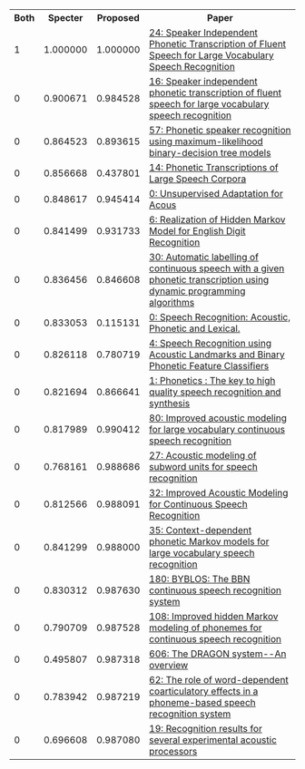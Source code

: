 <html><table><tr>
<th>Both</th>
<th>Specter</th>
<th>Proposed</th>
<th>Paper</th>
</tr>
<tr>
<td>1</td>
<td>1.000000</td>
<td>1.000000</td>
<td><a href="https://www.semanticscholar.org/paper/91d036699b1caab981f77dded6b408d1fbfc18c7">24: Speaker Independent Phonetic Transcription of Fluent Speech for Large Vocabulary Speech Recognition</a></td>
</tr>
<tr>
<td>0</td>
<td>0.900671</td>
<td>0.984528</td>
<td><a href="https://www.semanticscholar.org/paper/1048cdda77c3175845f33938dbfe00605c207eac">16: Speaker independent phonetic transcription of fluent speech for large vocabulary speech recognition</a></td>
</tr>
<tr>
<td>0</td>
<td>0.864523</td>
<td>0.893615</td>
<td><a href="https://www.semanticscholar.org/paper/05d4a2711e0540907b7f1830c4f71812ed5095ef">57: Phonetic speaker recognition using maximum-likelihood binary-decision tree models</a></td>
</tr>
<tr>
<td>0</td>
<td>0.856668</td>
<td>0.437801</td>
<td><a href="https://www.semanticscholar.org/paper/0f9242a98eb61cff33e0262e06f2502bfcc604a9">14: Phonetic Transcriptions of Large Speech Corpora</a></td>
</tr>
<tr>
<td>0</td>
<td>0.848617</td>
<td>0.945414</td>
<td><a href="https://www.semanticscholar.org/paper/18c7c471c58e0b27e80be81dbe07761b5451f019">0: Unsupervised Adaptation for Acous</a></td>
</tr>
<tr>
<td>0</td>
<td>0.841499</td>
<td>0.931733</td>
<td><a href="https://www.semanticscholar.org/paper/38cf2583eafa6103e9bd88bb6e6b89bce312412d">6: Realization of Hidden Markov Model for English Digit Recognition</a></td>
</tr>
<tr>
<td>0</td>
<td>0.836456</td>
<td>0.846608</td>
<td><a href="https://www.semanticscholar.org/paper/c8520858acd88b8b3124779a726f1748bbdc7654">30: Automatic labelling of continuous speech with a given phonetic transcription using dynamic programming algorithms</a></td>
</tr>
<tr>
<td>0</td>
<td>0.833053</td>
<td>0.115131</td>
<td><a href="https://www.semanticscholar.org/paper/7bec1fb1a95421da669bb26e880822eeba046a6e">0: Speech Recognition: Acoustic, Phonetic and Lexical.</a></td>
</tr>
<tr>
<td>0</td>
<td>0.826118</td>
<td>0.780719</td>
<td><a href="https://www.semanticscholar.org/paper/d7c49e6beb797ac50f8557cf95f7121a88c609ba">4: Speech Recognition using Acoustic Landmarks and Binary Phonetic Feature Classifiers</a></td>
</tr>
<tr>
<td>0</td>
<td>0.821694</td>
<td>0.866641</td>
<td><a href="https://www.semanticscholar.org/paper/961034a5f299fd9d572339eee842f8d87be8b4f6">1: Phonetics : The key to high quality speech recognition and synthesis</a></td>
</tr>
<tr>
<td>0</td>
<td>0.817989</td>
<td>0.990412</td>
<td><a href="https://www.semanticscholar.org/paper/93acab1ba14d7174b804d104c265d9aef266dab6">80: Improved acoustic modeling for large vocabulary continuous speech recognition</a></td>
</tr>
<tr>
<td>0</td>
<td>0.768161</td>
<td>0.988686</td>
<td><a href="https://www.semanticscholar.org/paper/1248116b215b967382e3b4fcfa4624e112de5edb">27: Acoustic modeling of subword units for speech recognition</a></td>
</tr>
<tr>
<td>0</td>
<td>0.812566</td>
<td>0.988091</td>
<td><a href="https://www.semanticscholar.org/paper/91b2644567ba5269ea69410f5291b2041364d11e">32: Improved Acoustic Modeling for Continuous Speech Recognition</a></td>
</tr>
<tr>
<td>0</td>
<td>0.841299</td>
<td>0.988000</td>
<td><a href="https://www.semanticscholar.org/paper/1be23f406a1ee7b6a45b7f98be17e7f562bdd48b">35: Context-dependent phonetic Markov models for large vocabulary speech recognition</a></td>
</tr>
<tr>
<td>0</td>
<td>0.830312</td>
<td>0.987630</td>
<td><a href="https://www.semanticscholar.org/paper/b8fe93d3e5205a450fdd8a9fb94cea0ab73b067f">180: BYBLOS: The BBN continuous speech recognition system</a></td>
</tr>
<tr>
<td>0</td>
<td>0.790709</td>
<td>0.987528</td>
<td><a href="https://www.semanticscholar.org/paper/d2dfb0028fbbb19ae86d751cc7bc4e9c749206a7">108: Improved hidden Markov modeling of phonemes for continuous speech recognition</a></td>
</tr>
<tr>
<td>0</td>
<td>0.495807</td>
<td>0.987318</td>
<td><a href="https://www.semanticscholar.org/paper/c180f387357d9302a558bcd643209831744c639b">606: The DRAGON system--An overview</a></td>
</tr>
<tr>
<td>0</td>
<td>0.783942</td>
<td>0.987219</td>
<td><a href="https://www.semanticscholar.org/paper/83e1adafb91a02aeaf825a0381b46e866d355acb">62: The role of word-dependent coarticulatory effects in a phoneme-based speech recognition system</a></td>
</tr>
<tr>
<td>0</td>
<td>0.696608</td>
<td>0.987080</td>
<td><a href="https://www.semanticscholar.org/paper/de7ec8b4086ea7b166906fc35f3b02d372a3433d">19: Recognition results for several experimental acoustic processors</a></td>
</tr>
</table></html>

